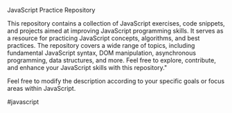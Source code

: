 JavaScript Practice Repository

This repository contains a collection of JavaScript exercises, code snippets, and projects aimed at improving JavaScript programming skills. It serves as a resource for practicing JavaScript concepts, algorithms, and best practices. The repository covers a wide range of topics, including fundamental JavaScript syntax, DOM manipulation, asynchronous programming, data structures, and more. Feel free to explore, contribute, and enhance your JavaScript skills with this repository."

Feel free to modify the description according to your specific goals or focus areas within JavaScript.

#javascript
